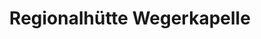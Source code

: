 ---
title: "Regionalhütte Wegerkapelle"
url: /waidhofen-an-der-ybbs/regionalhuette-wegerkapelle/
shop: Hofladen
---